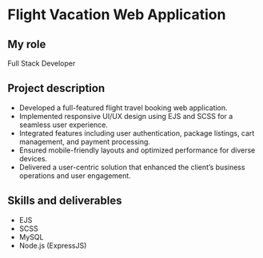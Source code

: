 # Flight Vacation Web Application
## My role
Full Stack Developer

## Project description
- Developed a full-featured flight travel booking web application.
- Implemented responsive UI/UX design using EJS and SCSS for a seamless user experience.
- Integrated features including user authentication, package listings, cart management, and payment processing.
- Ensured mobile-friendly layouts and optimized performance for diverse devices.
- Delivered a user-centric solution that enhanced the client’s business operations and user engagement.

## Skills and deliverables
- EJS
- SCSS
- MySQL
- Node.js (ExpressJS)
